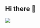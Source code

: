 ## Hi there 👋

<img src="file:///C:/Users/Asus/OneDrive/%D0%A0%D0%B0%D0%B1%D0%BE%D1%87%D0%B8%D0%B9%20%D1%81%D1%82%D0%BE%D0%BB/giphy.webp">
